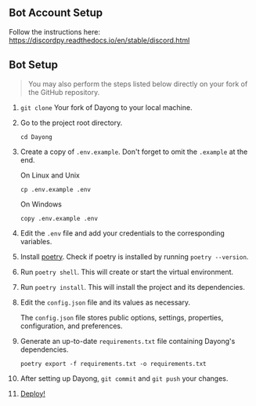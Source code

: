 ## Bot Account Setup

Follow the instructions here: https://discordpy.readthedocs.io/en/stable/discord.html

## Bot Setup

> You may also perform the steps listed below directly on your fork of the GitHub repository.

1. `git clone` Your fork of Dayong to your local machine.

2. Go to the project root directory.

    ```
    cd Dayong
    ```

3. Create a copy of `.env.example`. Don't forget to omit the `.example` at the end.

    On Linux and Unix
    ```
    cp .env.example .env
    ```

    On Windows
    ```
    copy .env.example .env
    ```

4. Edit the `.env` file and add your credentials to the corresponding variables.

5. Install [poetry](https://github.com/python-poetry/poetry#installation). Check if poetry is installed by running `poetry --version`.

6. Run `poetry shell`. This will create or start the virtual environment.

7. Run `poetry install`. This will install the project and its dependencies.

8. Edit the `config.json` file and its values as necessary.

    The `config.json` file stores public options, settings, properties, configuration, and preferences.

9. Generate an up-to-date `requirements.txt` file containing Dayong's dependencies.

    ```
    poetry export -f requirements.txt -o requirements.txt
    ```

10. After setting up Dayong, `git commit` and `git push` your changes.

11. [Deploy!](../README.md#deployment)
